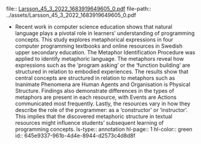 file:: [Larsson_45_3_2022_1683919649605_0.pdf](../assets/Larsson_45_3_2022_1683919649605_0.pdf)
file-path:: ../assets/Larsson_45_3_2022_1683919649605_0.pdf

- Recent work in computer science education shows that natural language plays a pivotal role in learners’ understanding of programming concepts. This study explores metaphorical expressions in four computer programming textbooks and online resources in Swedish upper secondary education. The Metaphor Identification Procedure was applied to identify metaphoric language. The metaphors reveal how expressions such as the ‘program asking’ or the ‘function building’ are structured in relation to embodied experiences. The results show that central concepts are structured in relation to metaphors such as Inanimate Phenomena are Human Agents and Organisation is Physical Structure. Findings also demonstrate differences in the types of metaphors are present in each resource, with Events are Actions communicated most frequently. Lastly, the resources vary in how they describe the role of the programmer: as a ‘constructor’ or ‘instructor’. This implies that the discovered metaphoric structure in textual resources might influence students’ subsequent learning of programming concepts.
  ls-type:: annotation
  hl-page:: 1
  hl-color:: green
  id:: 645e9337-961b-4d4e-8944-d2573c4d8d8f